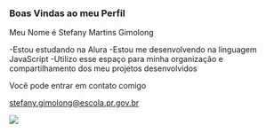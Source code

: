### Boas Vindas ao meu Perfil 

Meu Nome é Stefany Martins Gimolong

  -Estou estudando na Alura
  -Estou me desenvolvendo na linguagem JavaScript
  -Utilizo esse espaço para minha organização e compartilhamento dos meu projetos desenvolvidos

 Você pode entrar em contato comigo 

 stefany.gimolong@escola.pr.gov.br

 ![](https://tenor.com/pt-BR/view/snoopy-woodstock-snoopy-and-woodstock-peanuts-cute-gif-12839680625120027518)
 

